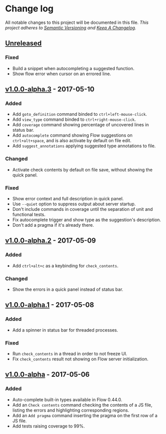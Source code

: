 # Change log

All notable changes to this project will be documented in this file.
*This project adheres to [Semantic Versioning](http://semver.org/) and [Keep A Changelog](http://keepachangelog.com/).*

## [Unreleased]
### Fixed
  * Build a snippet when autocompleting a suggested function.
  * Show flow error when cursor on an errored line.

## [v1.0.0-alpha.3] - 2017-05-10
### Added
  * Add `goto_definition` command binded to `ctrl+left-mouse-click`.
  * Add `view_type` command binded to `ctrl+right-mouse-click`.
  * Add `coverage` command showing percentage of uncovered lines in status bar.
  * Add `autocomplete` command showing Flow suggestions on `ctrl+alt+space`, and is also activate by default on file edit.
  * Add `suggest_annotations` applying suggested type annotations to file.

### Changed
  * Activate check contents by default on file save, without showing the quick panel.

### Fixed
  * Show error context and full description in quick panel.
  * Use `--quiet` option to suppress output about server startup.
  * Don't include commands in coverage until the separation of unit and functional tests.
  * Fix autocomplete trigger and show type as the suggestion's description.
  * Don't add a pragma if it's already there.

## [v1.0.0-alpha.2] - 2017-05-09
### Added
  * Add `ctrl+alt+c` as a keybinding for `check_contents`.

### Changed
  * Show the errors in a quick panel instead of status bar.

## [v1.0.0-alpha.1] - 2017-05-08
### Added
  * Add a spinner in status bar for threaded processes.

### Fixed
  * Run `check_contents` in a thread in order to not freeze UI.
  * Fix `check_contents` result not showing on Flow server initialization.

## [v1.0.0-alpha] - 2017-05-06
### Added
  * Auto-complete built-in types available in Flow 0.44.0.
  * Add an `Check contents` command checking the contents of a JS file, listing the errors and highlighting corresponding regions.
  * Add an `Add pragma` command inserting the pragma on the first row of a JS file.
  * Add tests raising coverage to 99%.

[Unreleased]: https://github.com/Pegase745/sublime-flowtype/compare/v1.0.0-alpha.3...master
[v1.0.0-alpha.3]: https://github.com/Pegase745/sublime-flowtype/compare/v1.0.0-alpha.2...v1.0.0-alpha.3
[v1.0.0-alpha.2]: https://github.com/Pegase745/sublime-flowtype/compare/v1.0.0-alpha.1...v1.0.0-alpha.2
[v1.0.0-alpha.1]: https://github.com/Pegase745/sublime-flowtype/compare/v1.0.0-alpha...v1.0.0-alpha.1
[v1.0.0-alpha]: https://github.com/Pegase745/sublime-flowtype/compare/v1.0.0-alpha